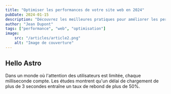 ```yaml
---
title: "Optimiser les performances de votre site web en 2024"
pubDate: 2024-01-15
description: "Découvrez les meilleures pratiques pour améliorer les performances de votre site web et offrir une expérience utilisateur optimale."
author: "Jean Dupont"
tags: ["performance", "web", "optimisation"]
image: 
    src: "/articles/article2.png"
    alt: "Image de couverture"
---
```


## Hello Astro

Dans un monde où l'attention des utilisateurs est limitée, chaque milliseconde compte. Les études montrent qu'un délai de chargement de plus de 3 secondes entraîne un taux de rebond de plus de 50%.

